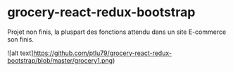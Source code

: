 # grocery-react-redux-bootstrap

Projet non finis, la pluspart des fonctions attendu dans un site E-commerce son finis.


 ![alt text]https://github.com/ptlu79/grocery-react-redux-bootstrap/blob/master/grocery1.png) 
